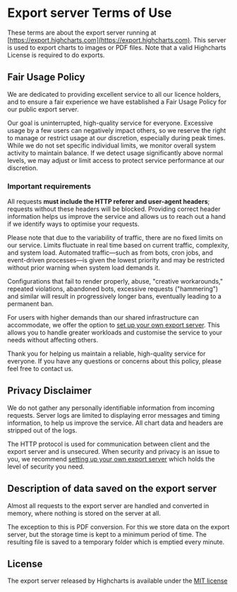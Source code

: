 # Export server Terms of Use 
These terms are about the export server running at [https://export.highcharts.com](https://export.highcharts.com). This server is used to export charts to images or PDF files. Note that a valid Highcharts License is required to do exports.

## Fair Usage Policy
We are dedicated to providing excellent service to all our licence holders, and to ensure a fair experience we have established a Fair Usage Policy for our public export server.

Our goal is uninterrupted, high-quality service for everyone. Excessive usage by a few users can negatively impact others, so we reserve the right to manage or restrict usage at our discretion, especially during peak times. While we do not set specific individual limits, we monitor overall system activity to maintain balance. If we detect usage significantly above normal levels, we may adjust or limit access to protect service performance at our discretion.

### Important requirements
All requests **must include the HTTP referer and user-agent headers**; requests without these headers will be blocked. Providing correct header information helps us improve the service and allows us to reach out a hand if we identify ways to optimise your requests. 

Please note that due to the variability of traffic, there are no fixed limits on our service. Limits fluctuate in real time based on current traffic, complexity, and system load. Automated traffic—such as from bots, cron jobs, and event-driven processes—is given the lowest priority and may be restricted without prior warning when system load demands it.

Configurations that fail to render properly, ​​abuse, "creative workarounds," repeated violations, abandoned bots, excessive requests ("hammering") and similar will result in progressively longer bans, eventually leading to a permanent ban.

For users with higher demands than our shared infrastructure can accommodate, we offer the option to [set up your own export server](https://highcharts.com/docs/export-module/setting-up-the-server). This allows you to handle greater workloads and customise the service to your needs without affecting others.

Thank you for helping us maintain a reliable, high-quality service for everyone. If you have any questions or concerns about this policy, please feel free to contact us.

## Privacy Disclaimer
We do not gather any personally identifiable information from incoming requests. Server logs are limited to displaying error messages and timing information, to help us improve the service. All chart data and headers are stripped out of the logs.

The HTTP protocol is used for communication between client and the export server and is unsecured. When security and privacy is an issue to you, we recommend [setting up your own export server](https://highcharts.com/docs/export-module/setting-up-the-server) which holds the level of security you need. 

## Description of data saved on the export server
Almost all requests to the export server are handled and converted in memory, where nothing is stored on the server at all.

The exception to this is PDF conversion. For this we store data on the export server, but the storage time is kept to a minimum period of time. The resulting file is saved to a temporary folder which is emptied every minute. 

## License
The export server released by Highcharts is available under the [MIT license](https://raw.githubusercontent.com/highcharts/node-export-server/master/LICENSE)
